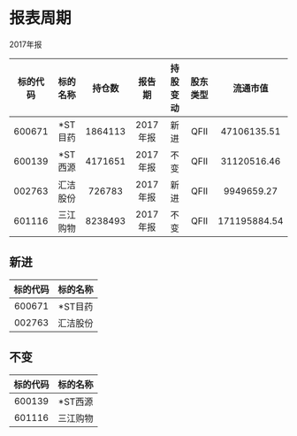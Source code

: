 # 报表周期 

2017年报

| 标的代码 | 标的名称 | 持仓数 | 报告期 | 持股变动 | 股东类型 | 流通市值 |
|:--:|:--:|:--:|:--:|:--:|:--:|:--:|
|600671|*ST目药|1864113|2017年报|新进|QFII|47106135.51|
|600139|*ST西源|4171651|2017年报|不变|QFII|31120516.46|
|002763|汇洁股份|726783|2017年报|新进|QFII|9949659.27|
|601116|三江购物|8238493|2017年报|不变|QFII|171195884.54|


## 新进 

| 标的代码 | 标的名称 |
|:--:|:--:|
|600671|*ST目药|
|002763|汇洁股份|


## 不变 

| 标的代码 | 标的名称 |
|:--:|:--:|
|600139|*ST西源|
|601116|三江购物|

